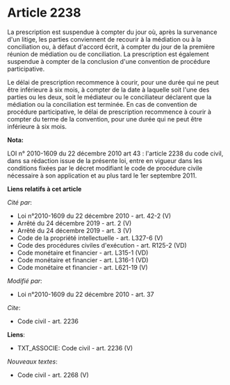 # Article 2238

La prescription est suspendue à compter du jour où, après la survenance d'un litige, les parties conviennent de recourir à la
médiation ou à la conciliation ou, à défaut d'accord écrit, à compter du jour de la première réunion de médiation ou de
conciliation. La prescription est également suspendue à compter de la conclusion d'une convention de procédure participative.

Le délai de prescription recommence à courir, pour une durée qui ne peut être inférieure à six mois, à compter de la date à
laquelle soit l'une des parties ou les deux, soit le médiateur ou le conciliateur déclarent que la médiation ou la
conciliation est terminée. En cas de convention de procédure participative, le délai de prescription recommence à courir à
compter du terme de la convention, pour une durée qui ne peut être inférieure à six mois.

**Nota:**

LOI n° 2010-1609 du 22 décembre 2010 art 43 : l'article 2238 du code civil, dans sa rédaction issue de la présente loi, entre
en vigueur dans les conditions fixées par le décret modifiant le code de procédure civile nécessaire à son application et au
plus tard le 1er septembre 2011.

**Liens relatifs à cet article**

_Cité par_:

  - Loi n°2010-1609 du 22 décembre 2010 - art. 42-2 (V)
  - Arrêté du 24 décembre 2019 - art. 2 (V)
  - Arrêté du 24 décembre 2019 - art. 3 (V)
  - Code de la propriété intellectuelle - art. L327-6 (V)
  - Code des procédures civiles d'exécution - art. R125-2 (VD)
  - Code monétaire et financier - art. L315-1 (VD)
  - Code monétaire et financier - art. L316-1 (VD)
  - Code monétaire et financier - art. L621-19 (V)

_Modifié par_:

  - Loi n°2010-1609 du 22 décembre 2010 - art. 37

_Cite_:

  - Code civil - art. 2236

**Liens**:

  - TXT_ASSOCIE: Code civil - art. 2236 (V)

_Nouveaux textes_:

  - Code civil - art. 2268 (V)

